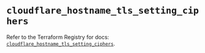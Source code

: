 # `cloudflare_hostname_tls_setting_ciphers`

Refer to the Terraform Registry for docs: [`cloudflare_hostname_tls_setting_ciphers`](https://registry.terraform.io/providers/cloudflare/cloudflare/4.42.0/docs/resources/hostname_tls_setting_ciphers).
